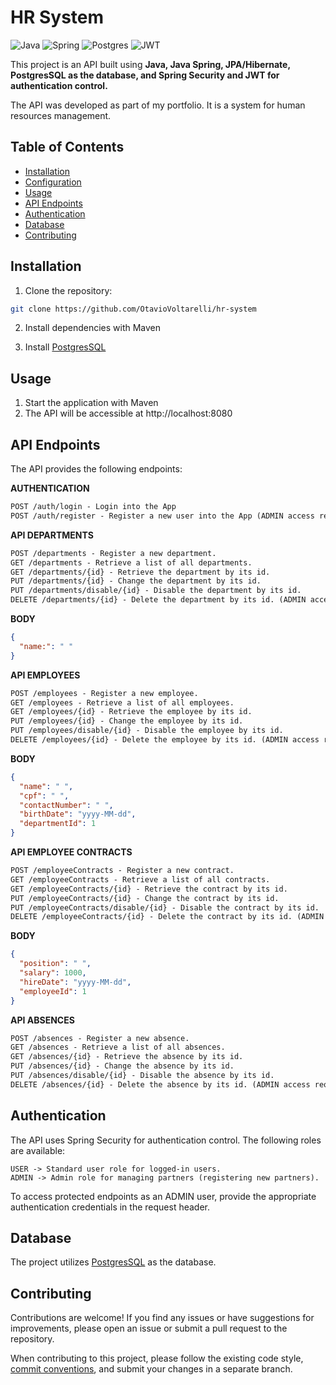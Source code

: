 # HR System

![Java](https://img.shields.io/badge/java-%23ED8B00.svg?style=for-the-badge&logo=openjdk&logoColor=white)
![Spring](https://img.shields.io/badge/spring-%236DB33F.svg?style=for-the-badge&logo=spring&logoColor=white)
![Postgres](https://img.shields.io/badge/postgres-%23316192.svg?style=for-the-badge&logo=postgresql&logoColor=white)
![JWT](https://img.shields.io/badge/JWT-black?style=for-the-badge&logo=JSON%20web%20tokens)

This project is an API built using **Java, Java Spring, JPA/Hibernate, PostgresSQL as the database, and Spring Security and JWT for authentication control.**

The API was developed as part of my portfolio. It is a system for human resources management.

## Table of Contents

- [Installation](#installation)
- [Configuration](#configuration)
- [Usage](#usage)
- [API Endpoints](#api-endpoints)
- [Authentication](#authentication)
- [Database](#database)
- [Contributing](#contributing)

## Installation

1. Clone the repository:

```bash
git clone https://github.com/OtavioVoltarelli/hr-system
```

2. Install dependencies with Maven

3. Install [PostgresSQL](https://www.postgresql.org/)

## Usage

1. Start the application with Maven
2. The API will be accessible at http://localhost:8080


## API Endpoints
The API provides the following endpoints:

**AUTHENTICATION**
```markdown
POST /auth/login - Login into the App
POST /auth/register - Register a new user into the App (ADMIN access required)
```
**API DEPARTMENTS**
```markdown
POST /departments - Register a new department.
GET /departments - Retrieve a list of all departments.
GET /departments/{id} - Retrieve the department by its id.
PUT /departments/{id} - Change the department by its id.
PUT /departments/disable/{id} - Disable the department by its id.
DELETE /departments/{id} - Delete the department by its id. (ADMIN access required)
```
**BODY**
```json
{
  "name:": " "
}
```
**API EMPLOYEES**
```markdown
POST /employees - Register a new employee.
GET /employees - Retrieve a list of all employees.
GET /employees/{id} - Retrieve the employee by its id.
PUT /employees/{id} - Change the employee by its id.
PUT /employees/disable/{id} - Disable the employee by its id.
DELETE /employees/{id} - Delete the employee by its id. (ADMIN access required)
```
**BODY**
```json
{
  "name": " ",
  "cpf": " ",
  "contactNumber": " ",
  "birthDate": "yyyy-MM-dd",
  "departmentId": 1
}
```
**API EMPLOYEE CONTRACTS**
```markdown
POST /employeeContracts - Register a new contract.
GET /employeeContracts - Retrieve a list of all contracts.
GET /employeeContracts/{id} - Retrieve the contract by its id.
PUT /employeeContracts/{id} - Change the contract by its id.
PUT /employeeContracts/disable/{id} - Disable the contract by its id.
DELETE /employeeContracts/{id} - Delete the contract by its id. (ADMIN access required)
```
**BODY**
```json
{
  "position": " ",
  "salary": 1000,
  "hireDate": "yyyy-MM-dd",
  "employeeId": 1
}
```
**API ABSENCES**
```markdown
POST /absences - Register a new absence.
GET /absences - Retrieve a list of all absences.
GET /absences/{id} - Retrieve the absence by its id.
PUT /absences/{id} - Change the absence by its id.
PUT /absences/disable/{id} - Disable the absence by its id.
DELETE /absences/{id} - Delete the absence by its id. (ADMIN access required)
```


## Authentication
The API uses Spring Security for authentication control. The following roles are available:
```
USER -> Standard user role for logged-in users.
ADMIN -> Admin role for managing partners (registering new partners).
```
To access protected endpoints as an ADMIN user, provide the appropriate authentication credentials in the request header.

## Database
The project utilizes [PostgresSQL](https://www.postgresql.org/) as the database.

## Contributing

Contributions are welcome! If you find any issues or have suggestions for improvements, please open an issue or submit a pull request to the repository.

When contributing to this project, please follow the existing code style, [commit conventions](https://www.conventionalcommits.org/en/v1.0.0/), and submit your changes in a separate branch.



